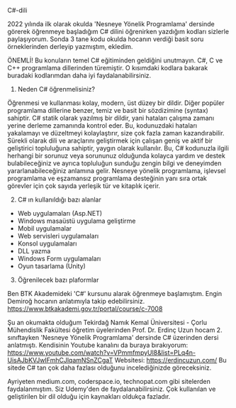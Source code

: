C#-dili

2022 yılında ilk olarak okulda 'Nesneye Yönelik Programlama' dersinde görerek öğrenmeye başladığım C# dilini öğrenirken yazdığım kodları sizlerle paylaşıyorum. Sonda 3 tane kodu okulda hocanın verdiği basit soru örneklerinden derleyip yazmıştım, ekledim.

ÖNEMLİ! Bu konuların temel C# eğitiminden geldiğini unutmayın. C#, C ve C++ programlama dillerinden türemiştir. O kısımdaki kodlara bakarak buradaki kodlarımdan daha iyi faydalanabilirsiniz.

1) Neden C# öğrenmelisiniz?

Öğrenmesi ve kullanması kolay, modern, üst düzey bir dildir. Diğer popüler programlama dillerine benzer, temiz ve basit bir sözdizimine (syntax) sahiptir.
C# statik olarak yazılmış bir dildir, yani hataları çalışma zamanı yerine derleme zamanında kontrol eder. Bu, kodunuzdaki hataları yakalamayı ve düzeltmeyi kolaylaştırır, size çok fazla zaman kazandırabilir.
Sürekli olarak dili ve araçlarını geliştirmek için çalışan geniş ve aktif bir geliştirici topluluğuna sahiptir, yaygın olarak kullanılır.
Bu, C# kodunuzla ilgili herhangi bir sorunuz veya sorununuz olduğunda kolayca yardım ve destek bulabileceğiniz ve ayrıca topluluğun sunduğu zengin bilgi ve deneyimden yararlanabileceğiniz anlamına gelir.
Nesneye yönelik programlama, işlevsel programlama ve eşzamansız programlama desteğinin yanı sıra ortak görevler için çok sayıda yerleşik tür ve kitaplık içerir.

2) C# ın kullanıldığı bazı alanlar

- Web uygulamaları (Asp.NET)
- Windows masaüstü uygulama geliştirme
- Mobil uygulamalar
- Web servisleri uygulamaları
- Konsol uygulamaları
- DLL yazma
- Windows Form uygulamaları
- Oyun tasarlama (Unity)

3) Öğrenilecek bazı plaformlar

Ben BTK Akademideki 'C#' kursunu alarak öğrenmeye başlamıştım. Engin Demiroğ hocanın anlatımıyla takip edebilirsiniz.
https://www.btkakademi.gov.tr/portal/course/c-7008

Şu an okumakta olduğum Tekirdağ Namık Kemal Üniversitesi - Çorlu Mühendislik Fakültesi öğretim üyelerinden Prof. Dr. Erdinç Uzun hocam 2. sınıftayken 'Nesneye Yönelik Programlama' dersinde C# üzerinden dersi anlatmıştı.
Kendisinin Youtube kanalını da buraya bırakıyorum: https://www.youtube.com/watch?v=VPmmfmpyUl8&list=PLq4n-UisAJbKVJwIFmhCJlqamNSnZCgaT
Websitesi: https://erdincuzun.com/ Bu sitede C# tan çok daha fazlası olduğunu incelediğinizde göreceksiniz.

Ayriyeten medium.com, coderspace.io, technopat.com gibi sitelerden faydalanmıştım. Siz Udemy'den de faydalanabilirsiniz. Çok kullanılan ve geliştirilen bir dil olduğu için kaynakları oldukça fazladır.
